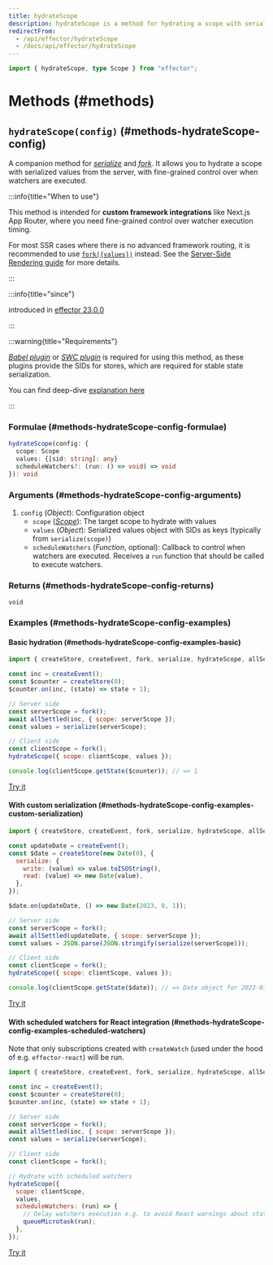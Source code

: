 ```yaml
---
title: hydrateScope
description: hydrateScope is a method for hydrating a scope with serialized values and controlling watcher execution timing
redirectFrom:
  - /api/effector/hydrateScope
  - /docs/api/effector/hydrateScope
---
```


```ts
import { hydrateScope, type Scope } from "effector";
```

# Methods (#methods)

## `hydrateScope(config)` (#methods-hydrateScope-config)

A companion method for [_serialize_](/en/api/effector/serialize) and [_fork_](/en/api/effector/fork). It allows you to hydrate a scope with serialized values from the server, with fine-grained control over when watchers are executed.

:::info{title="When to use"}

This method is intended for **custom framework integrations** like Next.js App Router, where you need fine-grained control over watcher execution timing.

For most SSR cases where there is no advanced framework routing, it is recommended to use [`fork({values})`](/en/api/effector/fork) instead. See the [Server-Side Rendering guide](/en/guides/server-side-rendering) for more details.

:::

:::info{title="since"}

introduced in [effector 23.0.0](https://changelog.effector.dev/#effector-23-0-0)

:::

:::warning{title="Requirements"}

[_Babel plugin_](/en/api/effector/babel-plugin) or [_SWC plugin_](/en/api/effector/swc-plugin) is required for using this method, as these plugins provide the SIDs for stores, which are required for stable state serialization.

You can find deep-dive [explanation here](/en/explanation/sids)

:::

### Formulae (#methods-hydrateScope-config-formulae)

```ts
hydrateScope(config: {
  scope: Scope
  values: {[sid: string]: any}
  scheduleWatchers?: (run: () => void) => void
}): void
```

### Arguments (#methods-hydrateScope-config-arguments)

1. `config` (_Object_): Configuration object
   - `scope` ([_Scope_](/en/api/effector/Scope)): The target scope to hydrate with values
   - `values` (_Object_): Serialized values object with SIDs as keys (typically from `serialize(scope)`)
   - `scheduleWatchers` (_Function_, optional): Callback to control when watchers are executed. Receives a `run` function that should be called to execute watchers.

### Returns (#methods-hydrateScope-config-returns)

`void`

### Examples (#methods-hydrateScope-config-examples)

#### Basic hydration (#methods-hydrateScope-config-examples-basic)

```js
import { createStore, createEvent, fork, serialize, hydrateScope, allSettled } from "effector";

const inc = createEvent();
const $counter = createStore(0);
$counter.on(inc, (state) => state + 1);

// Server side
const serverScope = fork();
await allSettled(inc, { scope: serverScope });
const values = serialize(serverScope);

// Client side
const clientScope = fork();
hydrateScope({ scope: clientScope, values });

console.log(clientScope.getState($counter)); // => 1
```

[Try it](https://share.effector.dev/example)

#### With custom serialization (#methods-hydrateScope-config-examples-custom-serialization)

```js
import { createStore, createEvent, fork, serialize, hydrateScope, allSettled } from "effector";

const updateDate = createEvent();
const $date = createStore(new Date(0), {
  serialize: {
    write: (value) => value.toISOString(),
    read: (value) => new Date(value),
  },
});

$date.on(updateDate, () => new Date(2023, 0, 1));

// Server side
const serverScope = fork();
await allSettled(updateDate, { scope: serverScope });
const values = JSON.parse(JSON.stringify(serialize(serverScope)));

// Client side
const clientScope = fork();
hydrateScope({ scope: clientScope, values });

console.log(clientScope.getState($date)); // => Date object for 2023-01-01
```

[Try it](https://share.effector.dev/example)

#### With scheduled watchers for React integration (#methods-hydrateScope-config-examples-scheduled-watchers)

Note that only subscriptions created with `createWatch` (used under the hood of e.g. `effector-react`) will be run.

```js
import { createStore, createEvent, fork, serialize, hydrateScope, allSettled, createWatch } from "effector";

const inc = createEvent();
const $counter = createStore(0);
$counter.on(inc, (state) => state + 1);

// Server side
const serverScope = fork();
await allSettled(inc, { scope: serverScope });
const values = serialize(serverScope);

// Client side
const clientScope = fork();

// Hydrate with scheduled watchers
hydrateScope({
  scope: clientScope,
  values,
  scheduleWatchers: (run) => {
    // Delay watchers execution e.g. to avoid React warnings about state updates during render
    queueMicrotask(run);
  },
});
```

[Try it](https://share.effector.dev/example)
